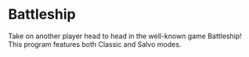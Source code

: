 # Battleship
Take on another player head to head in the well-known game Battleship! This program features both Classic and Salvo modes.
